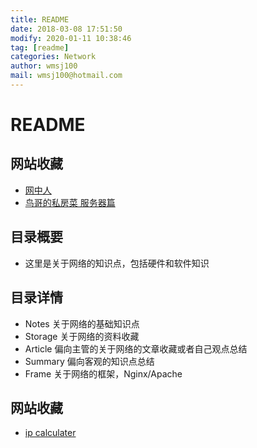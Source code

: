 ```yaml
---
title: README
date: 2018-03-08 17:51:50
modify: 2020-01-11 10:38:46 
tag: [readme]
categories: Network
author: wmsj100
mail: wmsj100@hotmail.com
---
```


# README

## 网站收藏

- [网中人](http://www.study-area.org/network/networkfr.htm)
- [鸟哥的私房菜 服务器篇](http://cn.linux.vbird.org/linux_server/0105beforeserver_2.php#server_network_flow)

## 目录概要

- 这里是关于网络的知识点，包括硬件和软件知识

## 目录详情

- Notes 关于网络的基础知识点
- Storage 关于网络的资料收藏
- Article 偏向主管的关于网络的文章收藏或者自己观点总结
- Summary 偏向客观的知识点总结
- Frame 关于网络的框架，Nginx/Apache

## 网站收藏

- [ip calculater](http://www.subnet-calculator.com/)
